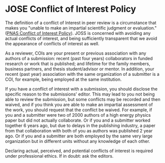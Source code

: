 # JOSE Conflict of Interest Policy

The definition of a conflict of Interest in peer review is a circumstance that makes you "unable to make an impartial scientific judgment or evaluation." ([PNAS Conflict of Interest Policy](http://www.pnas.org/site/authors/coi.xhtml)). JOSS is concerned with avoiding any actual conflicts of interest, and being sufficiently transparent that we avoid the appearance of conflicts of interest as well.

As a reviewer, COIs are your present or previous association with any authors of a submission: recent (past four years) collaborators in funded research or work that is published; and lifetime for the family members, business partners, and thesis student/advisor or mentor. In addition, your recent (past year) association with the same organization of a submitter is a COI, for example, being employed at the same institution.

If you have a conflict of interest with a submission, you should disclose the specific reason to the submissions' editor. This may lead to you not being able to review the submission, but some conflicts may be recorded and then waived, and if you think you are able to make an impartial assessment of the work, you should request that the conflict be waived. For example, if you and a submitter were two of 2000 authors of a high energy physics paper but did not actually collaborate. Or if you and a submitter worked together 6 years ago, but due to delays in the publishing industry, a paper from that collaboration with both of you as authors was published 2 year ago. Or if you and a submitter are both employed by the same very large organization but in different units without any knowledge of each other.

Declaring actual, perceived, and potential conflicts of interest is required under professional ethics. If in doubt: ask the editors.
